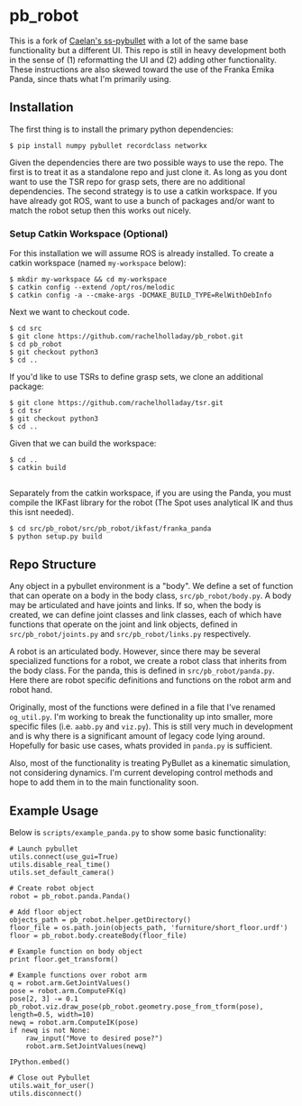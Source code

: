 # pb_robot

This is a fork of [Caelan's ss-pybullet](https://github.com/caelan/ss-pybullet) with a lot of the same base functionality but a different UI. This repo is still in heavy development both in the sense of (1) reformatting the UI and (2) adding other functionality. These instructions are also skewed toward the use of the Franka Emika Panda, since thats what I'm primarily using. 

## Installation

The first thing is to install the primary python dependencies: 
```
$ pip install numpy pybullet recordclass networkx
```

Given the dependencies there are two possible ways to use the repo. The first is to treat it as a standalone repo and just clone it. As long as you dont want to use the TSR repo for grasp sets, there are no additional dependencies. The second strategy is to use a catkin workspace. If you have already got ROS, want to use a bunch of packages and/or want to match the robot setup then this works out nicely. 

### Setup Catkin Workspace (Optional) 

For this installation we will assume ROS is already installed. To create a catkin workspace (named `my-workspace` below): 
```
$ mkdir my-workspace && cd my-workspace
$ catkin config --extend /opt/ros/melodic
$ catkin config -a --cmake-args -DCMAKE_BUILD_TYPE=RelWithDebInfo
```

Next we want to checkout code. 
```
$ cd src
$ git clone https://github.com/rachelholladay/pb_robot.git
$ cd pb_robot
$ git checkout python3
$ cd ..
```
If you'd like to use TSRs to define grasp sets, we clone an additional package: 
```
$ git clone https://github.com/rachelholladay/tsr.git
$ cd tsr
$ git checkout python3
$ cd ..
```

Given that we can build the workspace:
```
$ cd ..
$ catkin build
```

## 

Separately from the catkin workspace, if you are using the Panda, you must compile the IKFast library for the robot (The Spot uses analytical IK and thus this isnt needed). 
```
$ cd src/pb_robot/src/pb_robot/ikfast/franka_panda
$ python setup.py build
```

## Repo Structure

Any object in a pybullet environment is a "body". We define a set of function that can operate on a body in the body class, `src/pb_robot/body.py`. A body may be articulated and have joints and links. If so, when the body is created, we can define joint classes and link classes, each of which have functions that operate on the joint and link objects, defined in `src/pb_robot/joints.py` and `src/pb_robot/links.py` respectively. 

A robot is an articulated body. However, since there may be several specialized functions for a robot, we create a robot class that inherits from the body class. For the panda, this is defined in `src/pb_robot/panda.py`. Here there are robot specific definitions and functions on the robot arm and robot hand. 

Originally, most of the functions were defined in a file that I've renamed `og_util.py`. I'm working to break the functionality up into smaller, more specific files (i.e. `aabb.py` and `viz.py`). This is still very much in development and is why there is a significant amount of legacy code lying around. Hopefully for basic use cases, whats provided in `panda.py` is sufficient.

Also, most of the functionality is treating PyBullet as a kinematic simulation, not considering dynamics. I'm current developing control methods and hope to add them in to the main functionality soon. 

## Example Usage

Below is `scripts/example_panda.py` to show some basic functionality:

```
# Launch pybullet
utils.connect(use_gui=True)
utils.disable_real_time()
utils.set_default_camera()

# Create robot object 
robot = pb_robot.panda.Panda()

# Add floor object 
objects_path = pb_robot.helper.getDirectory()
floor_file = os.path.join(objects_path, 'furniture/short_floor.urdf')
floor = pb_robot.body.createBody(floor_file)

# Example function on body object
print floor.get_transform()

# Example functions over robot arm
q = robot.arm.GetJointValues()
pose = robot.arm.ComputeFK(q)
pose[2, 3] -= 0.1
pb_robot.viz.draw_pose(pb_robot.geometry.pose_from_tform(pose), length=0.5, width=10)
newq = robot.arm.ComputeIK(pose)
if newq is not None:
    raw_input("Move to desired pose?")
    robot.arm.SetJointValues(newq)

IPython.embed()

# Close out Pybullet
utils.wait_for_user()
utils.disconnect()             
```
